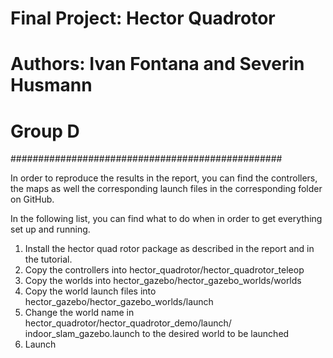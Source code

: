 
# Final Project: Hector Quadrotor #############
# Authors: Ivan Fontana and Severin Husmann ###
# Group D #####################################
#################################################

In order to reproduce the results in the report, you can find 
the controllers, the maps as well the corresponding launch files
in the corresponding folder on GitHub. 

In the following list, you can find what to do when in order to get everything
set up and running. 

1. Install the hector quad rotor package as described in the report and
in the tutorial.
2. Copy the controllers into hector_quadrotor/hector_quadrotor_teleop
3. Copy the worlds into hector_gazebo/hector_gazebo_worlds/worlds
4. Copy the world launch files into hector_gazebo/hector_gazebo_worlds/launch
5. Change the world name in hector_quadrotor/hector_quadrotor_demo/launch/
indoor_slam_gazebo.launch to the desired world to be launched
6. Launch 
